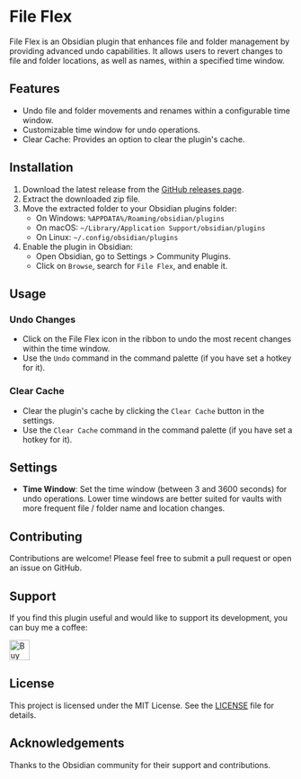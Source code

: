 # File Flex

File Flex is an Obsidian plugin that enhances file and folder management by providing advanced undo capabilities. It allows users to revert changes to file and folder locations, as well as names, within a specified time window.

## Features

- Undo file and folder movements and renames within a configurable time window.
- Customizable time window for undo operations.
- Clear Cache: Provides an option to clear the plugin's cache.

## Installation

1. Download the latest release from the [GitHub releases page](https://github.com/19msb/obsidian-file-flex/releases).
2. Extract the downloaded zip file.
3. Move the extracted folder to your Obsidian plugins folder:
   - On Windows: `%APPDATA%/Roaming/obsidian/plugins`
   - On macOS: `~/Library/Application Support/obsidian/plugins`
   - On Linux: `~/.config/obsidian/plugins`
4. Enable the plugin in Obsidian:
   - Open Obsidian, go to Settings > Community Plugins.
   - Click on `Browse`, search for `File Flex`, and enable it.

## Usage

### Undo Changes

- Click on the File Flex icon in the ribbon to undo the most recent changes within the time window.
- Use the `Undo` command in the command palette (if you have set a hotkey for it).

### Clear Cache

- Clear the plugin's cache by clicking the `Clear Cache` button in the settings.
- Use the `Clear Cache` command in the command palette (if you have set a hotkey for it).

## Settings

- **Time Window**: Set the time window (between 3 and 3600 seconds) for undo operations. Lower time windows are better suited for vaults with more frequent file / folder name and location changes.

## Contributing

Contributions are welcome! Please feel free to submit a pull request or open an issue on GitHub.

## Support

If you find this plugin useful and would like to support its development, you can buy me a coffee:

<a href='https://ko-fi.com/I2I2ZHYPA' target='_blank'><img height='36' style='border:0px;height:36px;' src='https://storage.ko-fi.com/cdn/kofi2.png?v=3' border='0' alt='Buy Me a Coffee at ko-fi.com' /></a>

## License

This project is licensed under the MIT License. See the [LICENSE](LICENSE) file for details.

## Acknowledgements

Thanks to the Obsidian community for their support and contributions.

